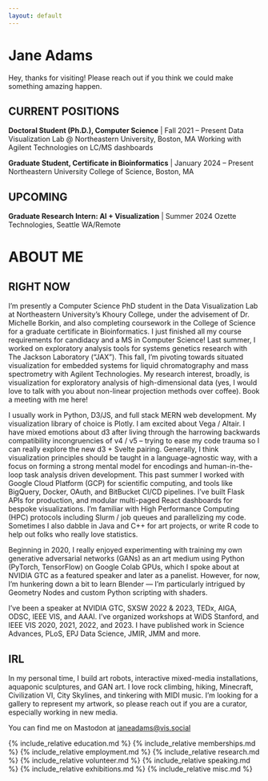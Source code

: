 ```yaml
---
layout: default
---
```


# Jane Adams

Hey, thanks for visiting! Please reach out if you think we could make something amazing happen.

## CURRENT POSITIONS

**Doctoral Student (Ph.D.), Computer Science**  | Fall 2021 – Present
Data Visualization Lab @ Northeastern University, Boston, MA
Working with Agilent Technologies on LC/MS dashboards

**Graduate Student, Certificate in Bioinformatics**  | January 2024 – Present
Northeastern University College of Science, Boston, MA

## UPCOMING

**Graduate Research Intern: AI + Visualization** | Summer 2024
Ozette Technologies, Seattle WA/Remote

# ABOUT ME

## RIGHT NOW

I’m presently a Computer Science PhD student in the Data Visualization Lab at Northeastern University’s Khoury College, under the advisement of Dr. Michelle Borkin, and also completing coursework in the College of Science for a graduate certificate in Bioinformatics. I just finished all my course requirements for candidacy and a MS in Computer Science! Last summer, I worked on exploratory analysis tools for systems genetics research with The Jackson Laboratory (“JAX”). This fall, I’m pivoting towards situated visualization for embedded systems for liquid chromatography and mass spectrometry with Agilent Technologies. My research interest, broadly, is visualization for exploratory analysis of high-dimensional data (yes, I would love to talk with you about non-linear projection methods over coffee). Book a meeting with me here!

I usually work in Python, D3/JS, and full stack MERN web development. My visualization library of choice is Plotly. I am excited about Vega / Altair. I have mixed emotions about d3 after living through the harrowing backwards compatibility incongruencies of v4 / v5 – trying to ease my code trauma so I can really explore the new d3 + Svelte pairing. Generally, I think visualization principles should be taught in a language-agnostic way, with a focus on forming a strong mental model for encodings and human-in-the-loop task analysis driven development. This past summer I worked with Google Cloud Platform (GCP) for scientific computing, and tools like BigQuery, Docker, OAuth, and BitBucket CI/CD pipelines. I’ve built Flask APIs for production, and modular multi-paged React dashboards for bespoke visualizations. I’m familiar with High Performance Computing (HPC) protocols including Slurm / job queues and parallelizing my code. Sometimes I also dabble in Java and C++ for art projects, or write R code to help out folks who really love statistics.

Beginning in 2020, I really enjoyed experimenting with training my own generative adversarial networks (GANs) as an art medium using Python (PyTorch, TensorFlow) on Google Colab GPUs, which I spoke about at NVIDIA GTC as a featured speaker and later as a panelist. However, for now, I’m hunkering down a bit to learn Blender — I’m particularly intrigued by Geometry Nodes and custom Python scripting with shaders.

I’ve been a speaker at NVIDIA GTC, SXSW 2022 & 2023, TEDx, AIGA, ODSC, IEEE VIS, and AAAI. I’ve organized workshops at WiDS Stanford, and IEEE VIS 2020, 2021, 2022, and 2023. I have published work in Science Advances, PLoS, EPJ Data Science, JMIR, JMM and more.

## IRL

In my personal time, I build art robots, interactive mixed-media installations, aquaponic sculptures, and GAN art. I love rock climbing, hiking, Minecraft, Civilization VI, City Skylines, and tinkering with MIDI music. I’m looking for a gallery to represent my artwork, so please reach out if you are a curator, especially working in new media.

You can find me on Mastodon at janeadams@vis.social

{% include_relative education.md %}
{% include_relative memberships.md %}
{% include_relative employment.md %}
{% include_relative research.md %}
{% include_relative volunteer.md %}
{% include_relative speaking.md %}
{% include_relative exhibitions.md %}
{% include_relative misc.md %}
